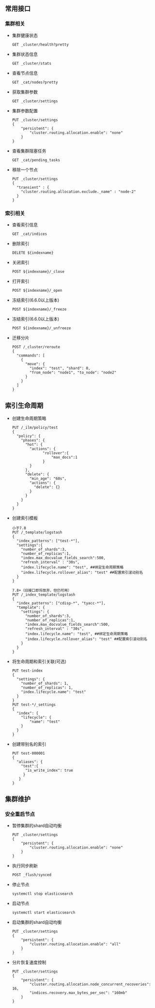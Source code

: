 ## 常用接口

### 集群相关

- 集群健康状态
  
  ```shell
  GET _cluster/health?pretty
  ```

- 集群状态信息
  
  ```shell
  GET _cluster/stats
  ```

- 查看节点信息
  
  ```shell
  GET _cat/nodes?pretty
  ```

- 获取集群参数
  
  ```shell
  GET _cluster/settings
  ```

- 集群参数配置
  
  ```shell
  PUT _cluster/settings
  {
      "persistent": {
          "cluster.routing.allocation.enable": "none"
      }
  }
  ```

- 查看集群阻塞任务
  
  ```shell
  GET _cat/pending_tasks
  ```

- 移除一个节点
  
  ```shell
  PUT _cluster/settings
  {
    "transient" : {
      "cluster.routing.allocation.exclude._name" : "node-2"
    }
  }
  ```



### 索引相关

- 查看索引信息
  
  ```shell
  GET _cat/indices
  ```

- 删除索引
  
  ```shell
  DELETE ${indexname}
  ```

- 关闭索引
  
  ```shell
  POST ${indexname}/_close
  ```

- 打开索引
  
  ```shell
  POST ${indexname}/_open
  ```

- 冻结索引(6.6.0以上版本)
  
  ```shell
  POST ${indexname}/_freeze
  ```

- 冻结索引(6.6.0以上版本)
  
  ```shell
  POST ${indexname}/_unfreeze
  ```

- 迁移分片
  
  ```shell
  POST /_cluster/reroute
  {
    "commands": [
      {
        "move": {
          "index": "test", "shard": 0,
          "from_node": "node1", "to_node": "node2"
        }
      }
    ]
  }
  ```

## 索引生命周期

- 创建生命周期策略
  
  ```shell
  PUT /_ilm/policy/test
  {
    "policy": {                       
      "phases": {
        "hot": {                      
          "actions": {
                "rollover":{
                    "max_docs":1
                }
          }
        },
        "delete": {
          "min_age": "60s",           
          "actions": {
            "delete": {}              
          }
        }
      }
    }
  }
  ```

- 创建索引模板
  
  ```shell
  小于7.8
  PUT /_template/logstash
  {
    "index_patterns": ["test-*"],
    "settings":{
      "number_of_shards":3,
      "number_of_replicas":1,
      "index.max_docvalue_fields_search":500,
      "refresh_interval" : "30s",
      "index.lifecycle.name": "test", ##绑定生命周期策略
      "index.lifecycle.rollover_alias": "test" ##配置索引滚动别名
    }
  }
  ```
  
  ```shell
  7.8+（旧接口即将放弃，但仍可用）
  PUT /_index_template/logstash
  {
    "index_patterns": ["cdisp-*", "tyacc-*"],
    "template": {
      "settings": {
        "number_of_shards":3,
        "number_of_replicas":1,
        "index.max_docvalue_fields_search":500,
        "refresh_interval" : "30s",
        "index.lifecycle.name": "test", ##绑定生命周期策略
        "index.lifecycle.rollover_alias": "test" ##配置索引滚动别名
      }
    }
  }
  ```
  
- 将生命周期和索引关联(可选)
  
  ```shell
  PUT test-index
  {
    "settings": {
      "number_of_shards": 1,
      "number_of_replicas": 1,
      "index.lifecycle.name": "test"
    }
  }
  PUT test-*/_settings
  {
    "index": {
      "lifecycle": {
          "name": "test"
      }
    }
  }
  ```

- 创建带别名的索引
  
  ```shell
  PUT test-000001
  {
    "aliases": {
      "test":{
        "is_write_index": true 
       }
     }
  }
  ```

## 集群维护

### 安全重启节点

- 暂停集群的shard自动均衡
  
  ```shell
  PUT _cluster/settings
  {
      "persistent": {
          "cluster.routing.allocation.enable": "none"
      }
  }
  ```

- 执行同步刷新
  
  ```shell
  POST _flush/synced
  ```

- 停止节点
  
  ```shell
  systemctl stop elasticsearch
  ```

- 启动节点
  
  ```shell
  systemctl start elasticsearch
  ```

- 启动集群的shard自动均衡
  
  ```shell
  PUT _cluster/settings
  {
      "persistent": {
          "cluster.routing.allocation.enable": "all"
      }
  }
  ```

- 分片恢复速度控制
  
  ```shell
  PUT _cluster/settings
  {
      "persistent": {
          "cluster.routing.allocation.node_concurrent_recoveries": 16,
          "indices.recovery.max_bytes_per_sec": "160mb"
      }
  }
  ```
